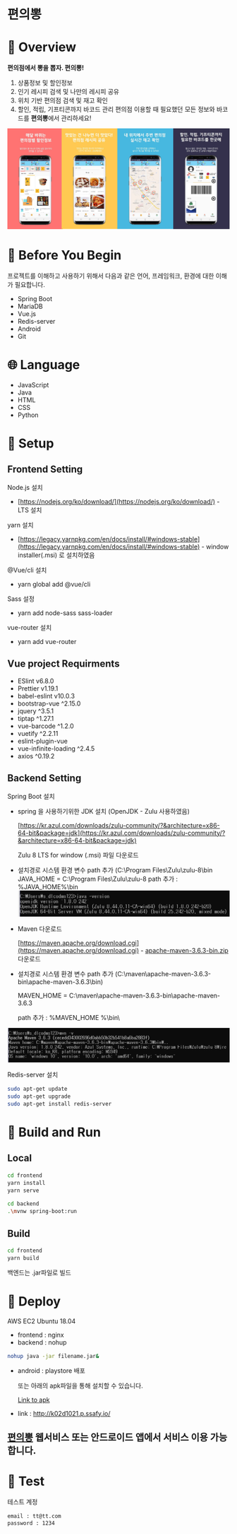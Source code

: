 # 편의뽕

# 📖 Overview
**편의점에서 뽕을 뽑자. 편의뽕!**
1. 상품정보 및 할인정보
2. 인기 레시피 검색 및 나만의 레시피 공유
3. 위치 기반 편의점 검색 및 재고 확인
4. 할인, 적립, 기프티콘까지 바코드 관리
편의점 이용할 때 필요했던 모든 정보와 바코드를 **편의뽕**에서 관리하세요!

![images](image/overview.jpg)


# 🤔 Before You Begin
프로젝트를 이해하고 사용하기 위해서 다음과 같은 언어, 프레임워크, 환경에 대한 이해가 필요합니다.
- Spring Boot
- MariaDB
- Vue.js
- Redis-server
- Android
- Git

# 🌐 Language
- JavaScript
- Java
- HTML
- CSS
- Python

# 📌 Setup
## Frontend Setting

Node.js 설치

- [https://nodejs.org/ko/download/](https://nodejs.org/ko/download/) - LTS 설치

yarn 설치

- [https://legacy.yarnpkg.com/en/docs/install/#windows-stable](https://legacy.yarnpkg.com/en/docs/install/#windows-stable) - window installer(.msi) 로 설치하였음

@Vue/cli 설치

- yarn global add @vue/cli

Sass 설정

- yarn add node-sass sass-loader

vue-router 설치

- yarn add vue-router

## Vue project Requirments

- ESlint v6.8.0
- Prettier v1.19.1
- babel-eslint​ v10.0.3
- bootstrap-vue ^2.15.0
- jquery ^3.5.1
- tiptap ^1.27.1
- vue-barcode ^1.2.0
- vuetify ^2.2.11
- eslint-plugin-vue
- vue-infinite-loading ^2.4.5
- axios ^0.19.2

## Backend Setting

Spring Boot 설치

- spring 을 사용하기위한 JDK 설치 (OpenJDK - Zulu 사용하였음)

    [https://kr.azul.com/downloads/zulu-community/?&architecture=x86-64-bit&package=jdk](https://kr.azul.com/downloads/zulu-community/?&architecture=x86-64-bit&package=jdk) 

    Zulu 8 LTS for window (.msi) 파일 다운로드

- 설치경로 시스템 환경 변수 path 추가 (C:\Program Files\Zulu\zulu-8\bin\
    JAVA_HOME = C:\Program Files\Zulu\zulu-8
    path 추가 : %JAVA_HOME%\bin\
![javapath](image/javapath.png)

- Maven 다운로드

    [https://maven.apache.org/download.cgi](https://maven.apache.org/download.cgi) - [apache-maven-3.6.3-bin.zip](http://apache-maven-3.6.3-bin.zip) 다운로드

- 설치경로 시스템 환경 변수 path 추가 (C:\maven\apache-maven-3.6.3-bin\apache-maven-3.6.3\bin)

    MAVEN_HOME = C:\maven\apache-maven-3.6.3-bin\apache-maven-3.6.3

    path 추가 : %MAVEN_HOME %\bin\

![mavenpath](image/mavenpath.png)

Redis-server 설치

```bash
sudo apt-get update
sudo apt-get upgrade
sudo apt-get install redis-server
```

# 👟 Build and Run

## Local

```bash
cd frontend
yarn install
yarn serve
```

```bash
cd backend
.\mvnw spring-boot:run
```

## Build

```bash
cd frontend
yarn build
```

백엔드는 .jar파일로 빌드

# 🌷 Deploy

AWS EC2 Ubuntu 18.04

- frontend : nginx
- backend : nohup
```bash
nohup java -jar filename.jar&
```
- android : playstore 배포

    또는 아래의 apk파일을 통해 설치할 수 있습니다.
    
    [Link to apk](app-release.apk)
    
 - link : http://k02d1021.p.ssafy.io/

## [편의뽕](http://k02d1021.p.ssafy.io/) 웹서비스 또는 안드로이드 앱에서 서비스 이용 가능합니다.

# 🧪 Test
테스트 계정

    email : tt@tt.com
    password : 1234